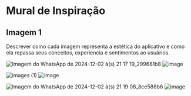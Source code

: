 # Mural de Inspiração
## Imagem 1
Descrever como cada imagem representa a estética do aplicativo e como ela repassa seus conceitos, experiencia e sentimentos ao usuários.

![Imagem do WhatsApp de 2024-12-02 à(s) 21 17 19_299681b8](https://github.com/user-attachments/assets/d0533345-280c-4a3a-ba50-54b5516c25f4) ![image](https://github.com/user-attachments/assets/f2477978-29a6-47cb-98b2-f244f90d4364)

![images (1)](https://github.com/user-attachments/assets/e4a7728f-afd8-4a2a-addf-199885689b3d) ![image](https://github.com/user-attachments/assets/128b85ee-dd03-4d53-b885-72500338bbb3)

![Imagem do WhatsApp de 2024-12-02 à(s) 21 19 08_8ce588b6](https://github.com/user-attachments/assets/e0020094-dd65-4819-9428-daf944519a21) ![image](https://github.com/user-attachments/assets/99a6a325-5b02-4360-9b44-132f47d2cc4b)

